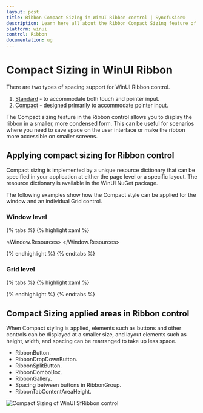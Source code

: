 ```yaml
---
layout: post
title: Ribbon Compact Sizing in WinUI Ribbon control | Syncfusion®
description: Learn here all about the Ribbon Compact Sizing feature of Syncfusion® WinUI Ribbon (SfRibbon) control with custom support and more.
platform: winui
control: Ribbon
documentation: ug
---
```


# Compact Sizing in WinUI Ribbon

There are two types of spacing support for WinUI Ribbon control.
1. [Standard](https://docs.microsoft.com/en-us/windows/apps/design/style/spacing#fluent-standard-sizing) - to accommodate both touch and pointer input.
2. [Compact](https://docs.microsoft.com/en-us/windows/apps/design/style/spacing#fluent-compact-sizing) - designed primarily to accommodate pointer input.

The Compact sizing feature in the Ribbon control allows you to display the ribbon in a smaller, more condensed form. This can be useful for scenarios where you need to save space on the user interface or make the ribbon more accessible on smaller screens.

## Applying compact sizing for Ribbon control

Compact sizing is implemented by a unique resource dictionary that can be specified in your application at either the page level or a specific layout. The resource dictionary is available in the WinUI NuGet package.

The following examples show how the Compact style can be applied for the window and an individual Grid control.

### Window level

{% tabs %}
{% highlight xaml %}

<Window.Resources>
      <ResourceDictionary Source="ms-appx:///Microsoft.UI.Xaml/DensityStyles/Compact.xaml" />
      <ResourceDictionary Source="ms-appx:///Syncfusion.Core.WinUI/Themes/DensityStyles/Compact.xaml" />
</Window.Resources>

{% endhighlight %}
{% endtabs %}

### Grid level

{% tabs %}
{% highlight xaml %}

<Grid>
    <Grid.Resources>
        <ResourceDictionary Source="ms-appx:///Microsoft.UI.Xaml/DensityStyles/Compact.xaml" />
        <ResourceDictionary Source="ms-appx:///Syncfusion.Core.WinUI/Themes/DensityStyles/Compact.xaml" />
    </Grid.Resources>
</Grid>

{% endhighlight %}
{% endtabs %}

## Compact Sizing applied areas in Ribbon control

When Compact styling is applied, elements such as buttons and other controls can be displayed at a smaller size, and layout elements such as height, width, and spacing can be rearranged to take up less space.

* RibbonButton.
* RibbonDropDownButton.
* RibbonSplitButton.
* RibbonComboBox.
* RibbonGallery.
* Spacing between buttons in RibbonGroup.
* RibbonTabContentAreaHeight.

![Compact Sizing of WinUI SfRibbon control](RibbonCompactSizing-images/Ribbon_Compact_Sizing.png)